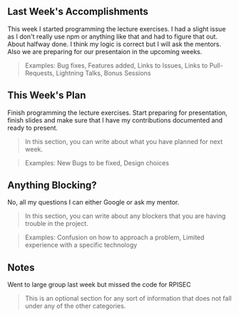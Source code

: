 ## Last Week's Accomplishments

This week I started programming the lecture exercises. I had a slight issue as I don't really use npm or anything like that and had to figure that out. About halfway done. I think my logic is correct but I will ask the mentors. Also we are preparing for our presentaion in the upcoming weeks.

> Examples:
> Bug fixes, Features added, Links to Issues, Links to Pull-Requests, Lightning Talks, Bonus Sessions

## This Week's Plan

Finish programming the lecture exercises.
Start preparing for presentation, finish slides and make sure that I have my contributions documented and ready to present.

> In this section, you can write about what you have planned for next week.

> Examples: New Bugs to be fixed, Design choices

## Anything Blocking?

No, all my questions I can either Google or ask my mentor.

> In this section, you can write about any blockers that you are having trouble in the project.

> Examples: Confusion on how to approach a problem, Limited experience with a specific technology

## Notes
Went to large group last week but missed the code for RPISEC

> This is an optional section for any sort of information that does not fall under any of the other categories.
